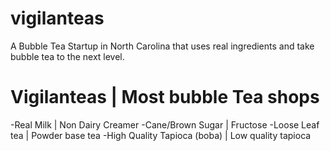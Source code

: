 # vigilanteas
A Bubble Tea Startup in North Carolina that uses real ingredients and take bubble tea to the next level.

# Vigilanteas           |      Most bubble Tea shops
-Real Milk                     |   Non Dairy Creamer
-Cane/Brown Sugar              |  Fructose
-Loose Leaf tea                |  Powder base tea
-High Quality Tapioca (boba)   |  Low quality tapioca
